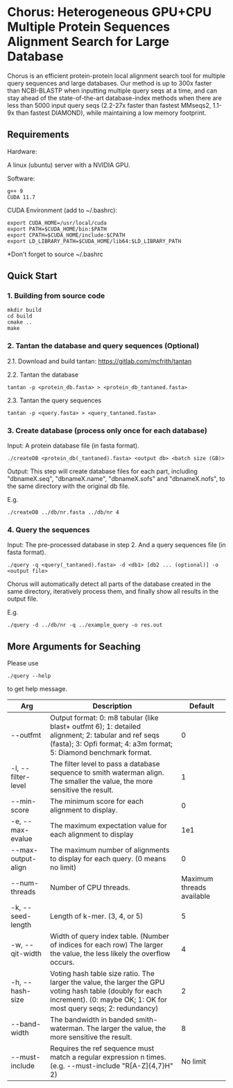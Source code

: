 # Chorus: Heterogeneous GPU+CPU Multiple Protein Sequences Alignment Search for Large Database

Chorus is an efficient protein-protein local alignment search tool for multiple query sequences and large databases. Our method is up to 300x faster than NCBI-BLASTP when inputting multiple query seqs at a time, and can stay ahead of the state-of-the-art database-index methods when there are less than 5000 input query seqs (2.2-27x faster than fastest MMseqs2, 1.1-9x than fastest DIAMOND), while maintaining a low memory footprint. 

## Requirements


Hardware:

A linux (ubuntu) server with a NVIDIA GPU. 

Software: 

    g++ 9
    CUDA 11.7

CUDA Environment (add to ~/.bashrc):

    export CUDA_HOME=/usr/local/cuda
    export PATH=$CUDA_HOME/bin:$PATH
    export CPATH=$CUDA_HOME/include:$CPATH
    export LD_LIBRARY_PATH=$CUDA_HOME/lib64:$LD_LIBRARY_PATH

*Don't forget to source ~/.bashrc

## Quick Start

### 1. Building from source code

    mkdir build
    cd build
    cmake ..
    make

### 2. Tantan the database and query sequences (Optional)

2.1. Download and build tantan: https://gitlab.com/mcfrith/tantan

2.2. Tantan the database

    tantan -p <protein_db.fasta> > <protein_db_tantaned.fasta>

2.3. Tantan the query sequences

    tantan -p <query.fasta> > <query_tantaned.fasta>

### 3. Create database (process only once for each database)

Input: A protein database file (in fasta format).

    ./createDB <protein_db(_tantaned).fasta> <output db> <batch size (GB)>

Output: This step will create database files for each part, including "dbnameX.seq", "dbnameX.name", "dbnameX.sofs" and "dbnameX.nofs", to the same directory with the original db file.

E.g.

    ./createDB ../db/nr.fasta ../db/nr 4

### 4. Query the sequences

Input: The pre-processed database in step 2. And a query sequences file (in fasta format).

    ./query -q <query(_tantaned).fasta> -d <db1> [db2 ... (optional)] -o <output file>

Chorus will automatically detect all parts of the database created in the same directory, iteratively process them, and finally show all results in the output file. 


E.g.

    ./query -d ../db/nr -q ../example_query -o res.out


## More Arguments for Seaching

Please use 

    ./query --help

to get help message.

| Arg           | Description                                                                                                                     | Default |
| --------------- | ------------------------------------------------------------------------------------------------------------------------------- | ------- |
| --outfmt | Output format: 0: m8 tabular (like blast+ outfmt 6); 1: detailed alignment; 2: tabular and ref seqs (fasta); 3: Opfi format; 4: a3m format; 5: Diamond benchmark format. | 0 |
| -l, --filter-level    | The filter level to pass a database sequence to smith waterman align. The smaller the value, the more sensitive the result. | 1       |
| --min-score | The minimum score for each alignment to display.                                                                                | 0       |
| -e, --max-evalue     | The maximum expectation value for each alignment to display                                                                     | 1e1   |
| --max-output-align | The maximum number of alignments to display for each query. (0 means no limit)                                                                      | 0    |
| --num-threads | Number of CPU threads. | Maximum threads available |
| -k, --seed-length | Length of k-mer. (3, 4, or 5) | 5 |
| -w, --qit-width | Width of query index table. (Number of indices for each row) The larger the value, the less likely the overflow occurs. | 4 |
| -h, --hash-size | Voting hash table size ratio. The larger the value, the larger the GPU voting hash table (doubly for each increment). (0: maybe OK; 1: OK for most query seqs; 2: redundancy) | 2 |      
| --band-width      | The bandwidth in banded smith-waterman. The larger the value, the more sensitive the result.                                    | 8      |
| --must-include    | Requires the ref sequence must match a regular expression n times. (e.g. --must-include "R[A-Z]{4,7}H" 2)   | No limit  |


